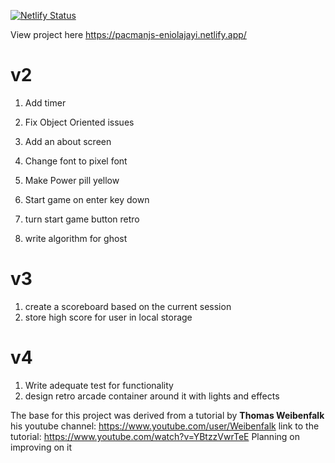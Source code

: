 
[![Netlify Status](https://api.netlify.com/api/v1/badges/9eb70f5e-b058-4e81-b52e-8bc3ad07fd15/deploy-status)](https://app.netlify.com/sites/pacmanjs-eniolajayi/deploys)

View project here
https://pacmanjs-eniolajayi.netlify.app/

# v2

1. Add timer
2. Fix Object Oriented issues
3. Add an about screen

4. Change font to pixel font
5. Make Power pill yellow
6. Start game on enter key down
7. turn start game button retro

8. write algorithm for ghost

# v3

1. create a scoreboard based on the current session
2. store high score for user in local storage

# v4

1. Write adequate test for functionality
2. design retro arcade container around it with lights and effects


The base for this project was derived from a tutorial by **Thomas Weibenfalk**
his youtube channel: https://www.youtube.com/user/Weibenfalk
link to the tutorial: https://www.youtube.com/watch?v=YBtzzVwrTeE
Planning on improving on it 
